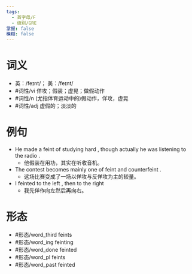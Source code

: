 ```yaml
---
tags:
  - 首字母/F
  - 级别/GRE
掌握: false
模糊: false
---
```

# 词义
- 英：/feɪnt/； 美：/feɪnt/
- #词性/vi  佯攻；假装；虚晃；做假动作
- #词性/n  (尤指体育运动中的)假动作，佯攻，虚晃
- #词性/adj  虚假的；淡淡的
# 例句
- He made a feint of studying hard , though actually he was listening to the radio .
	- 他假装在用功，其实在听收音机。
- The contest becomes mainly one of feint and counterfeint .
	- 这场比赛变成了一场以佯攻与反佯攻为主的较量。
- I feinted to the left , then to the right
	- 我先佯作向左然后再向右。
# 形态
- #形态/word_third feints
- #形态/word_ing feinting
- #形态/word_done feinted
- #形态/word_pl feints
- #形态/word_past feinted
